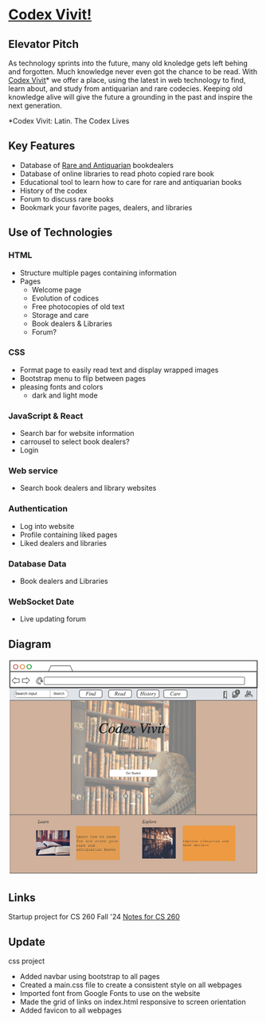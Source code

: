 # <ins>Codex Vivit!</ins>

## Elevator Pitch
   As technology sprints into the future, many old knoledge gets left behing and forgotten. Much knowledge never even got the chance to be read. With <ins>Codex Vivit</ins>* we offer a place, using the latest in web technology to find, learn about, and study from antiquarian and rare codecies. Keeping old knowledge alive will give the future a grounding in the past and inspire the next generation.

   *Codex Vivit: Latin. The Codex Lives

## Key Features
   - Database of <ins>Rare and Antiquarian</ins> bookdealers
   - Database of online libraries to read photo copied rare book
   - Educational tool to learn how to care for rare and antiquarian books
   - History of the codex
   - Forum to discuss rare books
   - Bookmark your favorite pages, dealers, and libraries

## Use of Technologies
   ### HTML
- Structure multiple pages containing information
- Pages
	- Welcome page
	- Evolution of codices
	- Free photocopies of old text
	- Storage and care
	- Book dealers & Libraries
	- Forum? 
### CSS
- Format page to easily read text and display wrapped images
- Bootstrap menu to flip between pages
- pleasing fonts and colors
	- dark and light mode
### JavaScript & React
- Search bar for website information
- carrousel to select book dealers?
- Login
### Web service 
- Search book dealers and library websites
### Authentication
- Log into website
- Profile containing liked pages
- Liked dealers and libraries
### Database Data
- Book dealers and Libraries
### WebSocket Date
- Live updating forum




## Diagram

![Rough diagram of the home page](images/mockups/HomePageMockup_09-13-24.png "Home Page Mockup")

## Links
Startup project for CS 260 Fall '24
[Notes for CS 260](./notes.md)

## Update
css project
- Added navbar using bootstrap to all pages
- Created a main.css file to create a consistent style on all webpages
- Imported font from Google Fonts to use on the website
- Made the grid of links on index.html responsive to screen orientation
- Added favicon to all webpages
